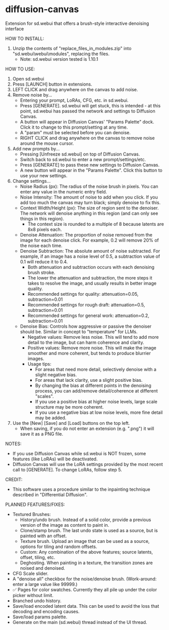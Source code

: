 # diffusion-canvas
Extension for sd.webui that offers a brush-style interactive denoising interface

HOW TO INSTALL:

1. Unzip the contents of "replace_files_in_modules.zip" into "sd.webui\webui\modules", replacing the files.
   - Note: sd.webui version tested is 1.10.1

HOW TO USE:

1. Open sd.webui
2. Press [LAUNCH] button in extensions.
3. LEFT CLICK and drag anywhere on the canvas to add noise.
4. Remove noise by...
   - Entering your prompt, LoRAs, CFG, etc. in sd.webui.
   - Press [GENERATE]. sd.webui will get stuck, this is intended - at this point, sd.webui has passed the network and settings to Diffusion Canvas.
   - A button will appear in Diffusion Canvas' "Params Palette" dock. Click it to change to this prompt/setting at any time.
   - A "param" must be selected before you can denoise.
   - RIGHT CLICK and drag anywhere on the canvas to remove noise around the mouse cursor.
5. Add new prompts by...
   - Pressing [Unfreeze sd.webui] on top of Diffusion Canvas.
   - Switch back to sd.webui to enter a new prompt/settings/etc.
   - Press [GENERATE] to pass these new settings to Diffusion Canvas.
   - A new button will appear in the "Params Palette". Click this button to use your new settings.
6. Change settings...
   - Noise Radius (px): The radius of the noise brush in pixels. You can enter any value in the numeric entry field.
   - Noise Intensity: The amount of noise to add when you click. If you add too much the canvas may turn black; simply denoise to fix this.
   - Context Width/Height (px): The size of region sent to the denoiser. The network will denoise anything in this region (and can only see things in this region).
     - The context size is rounded to a multiple of 8 because latents are 8x8 pixels each.
   - Denoise Attenuation: The proportion of noise removed from the image for each denoise click. For example, 0.2 will remove 20% of the noise each time.
   - Denoise Subtraction: The absolute amount of noise subtracted. For example, if an image has a noise level of 0.5, a subtraction value of 0.1 will reduce it to 0.4.
     - Both attenuation and subtraction occurs with each denoising brush stroke.
     - The lower the attenuation and subtraction, the more steps it takes to resolve the image, and usually results in better image quality.
     - Recommended settings for quality: attenuation=0.05, subtraction=0.01
     - Recommended settings for rough draft: attenuation=0.5, subtraction=0.01
     - Recommended settings for general work: attenuation=0.2, subtraction=0.01
   - Denoise Bias: Controls how aggressive or passive the denoiser should be. Similar in concept to "temperature" for LLMs.
     - Negative values: Remove less noise. This will tend to add more detail to the image, but can harm coherence and clarity.
     - Positive values: Remove more noise. This will make the image smoother and more coherent, but tends to produce blurrier images.
     - Usage tips:
       - For areas that need more detail, selectively denoise with a slight negative bias.
       - For areas that lack clarity, use a slight positive bias.
       - By changing the bias at different points in the denoising process, you can add/remove detail/coherence at different "scales".
       - If you use a positive bias at higher noise levels, large scale structure may be more coherent.
       - If you use a negative bias at low noise levels, more fine detail may be added.
7. Use the [New] [Save] and [Load] buttons on the top left.
   - When saving, if you do not enter an extension (e.g. ".png") it will save it as a PNG file.

NOTES: 
- If you use Diffusion Canvas while sd.webui is NOT frozen, some features (like LoRAs) will be deactivated.
- Diffusion Canvas will use the LoRA settings provided by the most recent call to [GENERATE]. To change LoRAs, follow step 5.

CREDIT:
- This software uses a procedure similar to the inpainting technique described in "Differential Diffusion".

PLANNED FEATURES/FIXES:

- Textured Brushes:
  - History/undo brush. Instead of a solid color, provide a previous version of the image as content to paint in.
  - Clone/stamp brush. The last undo state is used as a source, but is painted with an offset.
  - Texture brush. Upload an image that can be used as a source, options for tiling and random offsets.
  - Custom: Any combination of the above features; source latents, offset, tiling, etc.
  - Deghosting. When painting in a texture, the transition zones are noised and denoised.
- CFG Scale slider.
- A "denoise all" checkbox for the noise/denoise brush. (Work-around: enter a large value like 99999.)
- ✅ Pages for color swatches. Currently they all pile up under the color picker without limit. 
- Branched undo history.
- Save/load encoded latent data. This can be used to avoid the loss that decoding and encoding causes.
- Save/load params palette.
- Generate on the main (sd.webui) thread instead of the UI thread.
